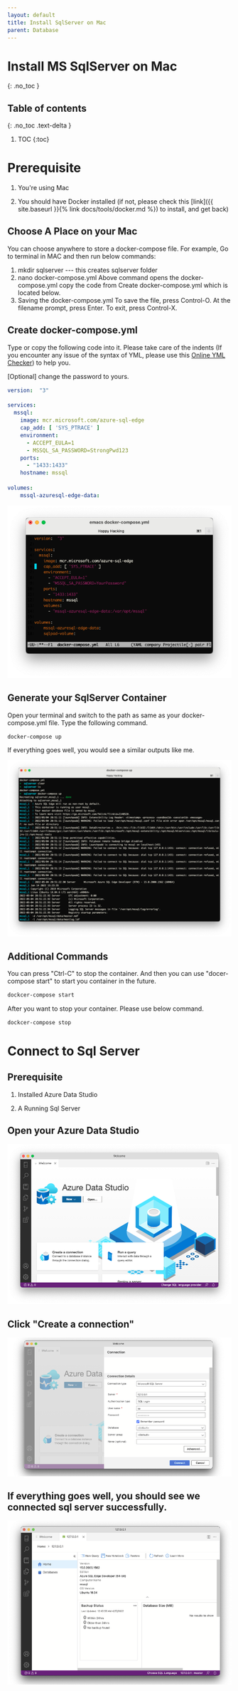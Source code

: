 ```yaml
---
layout: default
title: Install SqlServer on Mac
parent: Database
---
```


# Install MS SqlServer on Mac
{: .no_toc }

## Table of contents
{: .no_toc .text-delta }

 1. TOC
{:toc}


# Prerequisite

1. You're using Mac

2. You should have Docker installed (if not, please check this [link]({{ site.baseurl }}{% link docs/tools/docker.md %}) to install, and get back)


## Choose A Place on your Mac 

You can choose anywhere to store a docker-compose file. For example, 
Go to terminal in MAC and then run below commands:
1. mkdir sqlserver   --- this creates sqlserver folder
2. nano docker-compose.yml
   Above command opens the docker-compose.yml copy the code from Create docker-compose.yml which is located below.
3.  Saving the docker-compose.yml
    To save the file, press Control-O.
    At the filename prompt, press Enter.
    To exit, press Control-X.


## Create docker-compose.yml

Type or copy the following code into it. Please take care of the indents (If you encounter any issue of the syntax of YML, please use this [Online YML Checker](https://yamlchecker.com/)) to help you.

[Optional] change the password to yours.

```yml
version:  "3"

services:
  mssql:
    image: mcr.microsoft.com/azure-sql-edge
    cap_add: [ 'SYS_PTRACE' ]
    environment:
      - ACCEPT_EULA=1
      - MSSQL_SA_PASSWORD=StrongPwd123
    ports:
      - "1433:1433"
    hostname: mssql

volumes:
    mssql-azuresql-edge-data:
```


 ![](/assets/images/database/sqlserver-mac/sqlserver-mac-2.png)


## Generate your SqlServer Container

Open your terminal and switch to the path as same as your docker-compose.yml file. Type the following command.



```bash
docker-compose up
```

If everything goes well, you would see a similar outputs like me.

 ![](/assets/images/database/sqlserver-mac/sqlserver-mac-3.png)





## Additional Commands

You can press "Ctrl-C" to stop the container. And then you can use "docer-compose start" to start you container in the future.

```bash
dockcer-compose start
```

After you want to stop your container. Please use below command.

```bash
dockcer-compose stop
```


# Connect to Sql Server

## Prerequisite

1. Installed Azure Data Studio

2. A Running Sql Server


## Open your Azure Data Studio


 ![](/assets/images/database/sqlserver-mac/sqlserver-mac-4.png)

## Click "Create a connection"

 ![](/assets/images/database/sqlserver-mac/sqlserver-mac-6.png)


## If everything goes well, you should see we connected sql server successfully.

![](/assets/images/database/sqlserver-mac/sqlserver-mac-7.png)




